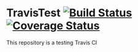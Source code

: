 TravisTest [![Build Status](https://travis-ci.org/mohammedari/TravisTest.png?branch=master)](https://travis-ci.org/mohammedari/TravisTest) [![Coverage Status](https://coveralls.io/repos/mohammedari/TravisTest/badge.png)](https://coveralls.io/r/mohammedari/TravisTest)
==========

This repository is a testing Travis CI
